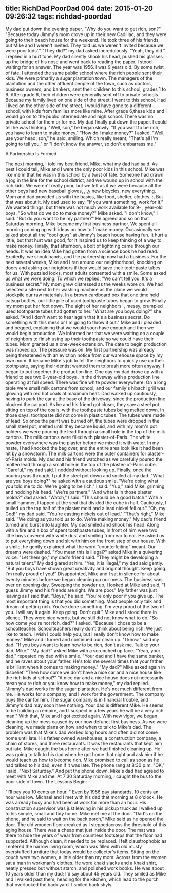 title: RichDad PoorDad 004
date: 2015-01-20 09:26:32
tags: richdad-poordad
---

My dad put down the evening paper. "Why do you want to get rich, son?"
"Because today Jimmy's mom drove up in their new Cadillac, and they were going to their beach house for the weekend. He took three of his friends, but Mike and I weren't invited. They told us we weren't invited because we were poor kids'."
"They did?" my dad asked incredulously.
"Yeah, they did." I replied in a hurt tone.
My dad silently shook his head, pushed his glasses up the bridge of his nose and went back to reading the paper. I stood waiting for an answer.
The year was 1956. I was 9 years old. By some twist of fate, I attended the same public school where the rich people sent their kids. We were primarily a sugar plantation town. The managers of the plantation and the other affluent people of the town, such as doctors, business owners, and bankers, sent their children to this school, grades 1 to 6. After grade 6, their children were generally sent off to private schools. Because my family lived on one side of the street, I went to this school. Had I lived on the other side of the street, I would have gone to a different school, with kids from families more like mine. After grade 6,these kids and I would go on to the public intermediate and high school. There was no private school for them or for me.
My dad finally put down the paper. I could tell he was thinking.
"Well, son," he began slowly. "If you want to be rich, you have to learn to make money."
"How do I make money?" I asked.
"Well, use your head, son," he said, smiling. Which really meant, "That's all I'm going to tell you," or "I don't know the answer, so don't embarrass me."

A Partnership Is Formed

The next morning, I told my best friend, Mike, what my dad had said. As best I could tell, Mike and I were the only poor kids in this school. Mike was like me in that he was in this school by a twist of fate. Someone had drawn a jog in the line for the school district, and we wound up in school with the rich kids. We weren't really poor, but we felt as if we were because all the other boys had new baseball gloves, ,,,y
new bicycles, new everything.
Mom and dad provided us with the basics, like food, shelter, clothes. :, But that was about it. My dad used to say, "If you want something, work for it." We wanted things, but there was not much work available for 9- , year-old boys.
"So what do we do to make money?" Mike asked.
"I don't know," I said. "But do you want to be my partner?"
He agreed and so on that Saturday morning, Mike became my first business partner. We spent all morning coming up with ideas on how to 1'make money. Occasionally we talked about all the "cool guys" at Jimmy's beach house having fun. It hurt a little, but that hurt was good, for it inspired us to keep thinking of a way to make money. Finally, that afternoon, a bolt of lightning came through our heads. It was an idea Mike had gotten from a science book he had read. Excitedly, we shook hands, and the partnership now had a business.
For the next several weeks, Mike and I ran around our neighborhood, knocking on doors and asking our neighbors if they would save their toothpaste tubes for us. With puzzled looks, most adults consented with a smile. Some asked us what we were doing. To which we replied, "We can't tell you. It's a business secret."
My mom grew distressed as the weeks wore on. We had selected a
site next to her washing machine as the place we would stockpile our raw materials. In a brown cardboard box that one time held catsup bottles, our little pile of used toothpaste tubes began to grow.
Finally my mom put her foot down. The sight of her neighbors' , messy, crumpled used toothpaste tubes had gotten to her. "What are you boys doing?" she asked. "And I don't want to hear again that it's a business secret. Do something with this mess or I'm going to throw it out."
Mike and I pleaded and begged, explaining that we would soon have enough and then we would begin production. We informed her that we were waiting on a couple of neighbors to finish using up their toothpaste so we could have their tubes. Mom granted us a one-week extension.
The date to begin production was moved up. The pressure was on. My first partnership was already being threatened with an eviction notice from our warehouse space by my own mom. It became Mike's job to tell the neighbors to quickly use up their toothpaste, saying their dentist wanted them to brush more often anyway. I began to put together the production line.
One day my dad drove up with a friend to see two 9-year-old boys . in the driveway with a production line operating at full speed. There was fine white powder everywhere. On a long table were small milk cartons from school, and our family's hibachi grill was glowing with red hot coals at maximum heat.
Dad walked up cautiously, having to park the car at the base of the driveway, since the production line blocked the carport. As he and his friend got closer, they saw a steel pot sitting on top of the coals, with the toothpaste tubes being melted down. In those days, toothpaste did not come in plastic tubes. The tubes were made of lead. So once the paint was burned off, the tubes were dropped in the small steel pot, melted until they became liquid, and with my mom's pot holders we were pouring the lead through a small hole in the top of the milk cartons.
The milk cartons were filled with plaster-of-Paris. The white powder everywhere was the plaster before we mixed it with water. In my haste, I had knocked the bag over, and the entire area look like it had been hit by a snowstorm. The milk cartons were the outer containers for plaster-of-Paris molds.
My dad and his friend watched as we carefully poured the molten lead through a small hole in the top of the plaster-of-Paris cube.
"Careful," my dad said.
I nodded without looking up.
Finally, once the pouring was through, I put the steel pot down and smiled at my dad.
"What are you boys doing?" he asked with a cautious smile.
"We're doing what you told me to do. We're going to be rich," I said.
"Yup," said Mike, grinning and nodding his head. "We're partners."
"And what is in those plaster molds?" dad asked.
"Watch," I said. "This should be a good batch."
With a small hammer, I tapped at the seal that divided the cube in
half. Cautiously, I pulled up the top half of the plaster mold and a lead nickel fell out."
"Oh, my God!" my dad said. "You're casting nickels out of lead."
"That's right," Mike said. "We doing as you told us to do. We're making money."
My dad's friend turned and burst into laughter. My dad smiled and shook his head. Along with a fire and a box of spent toothpaste tubes, in front of him were two little boys covered with white dust and smiling from ear to ear.
He asked us to put everything down and sit with him on the front step of our house. With a smile, he gently explained what the word "counterfeiting" meant.
Our dreams were dashed. "You mean this is illegal?" asked Mike in a
quivering voice.
"Let them go," my dad's friend said. "They might be developing a natural talent."
My dad glared at him.
"Yes, it is illegal," my dad said gently. "But you boys have shown great creativity and original thought. Keep going. I'm really proud of you!"
Disappointed, Mike and I sat in silence for about twenty minutes before we began cleaning up our mess. The business was over on opening day. Sweeping the powder up, I looked at Mike and said, "I guess Jimmy and his friends are right. We are poor."
My father was just leaving as I said that. "Boys," he said. "You're only poor if you give up. The most important thing is that you did something. Most people only talk and dream of getting rich. You've done something. I'm very proud of the two of you. I will say it again.
Keep going. Don't quit."
Mike and I stood there in silence. They were nice words, but we still did not know what to do.
"So how come you're not rich, dad?" I asked.
"Because I chose to be a schoolteacher. Schoolteachers really don't think about being rich. We just like to teach. I wish I could help you, but I really don't know how to make money."
Mike and I turned and continued our clean up.
"I know," said my dad. "If you boys want to learn how to be rich, don't ask me. Talk to your dad, Mike."
"My dad?" asked Mike with a scrunched up face.
"Yeah, your dad," repeated my dad with a smile. "Your dad and I have the same banker, and he raves about your father. He's told me several times that your father is brilliant when it comes to making money."
"My dad?" Mike asked again in disbelief. "Then how come we don't have a nice car and a nice house like the rich kids at school?"
"A nice car and a nice house does not necessarily mean you're rich or you know how to make money," my dad replied. "Jimmy's dad works for the sugar plantation. He's not much different from me. He works for a company, and I work for the government. The company buys the car for him. The sugar company is in financial trouble, and Jimmy's dad may soon have nothing. Your dad is different Mike. He seems to be building an empire, and I suspect in a few years he will be a very rich man."
With that, Mike and I got excited again. With new vigor, we began cleaning up the mess caused by our now defunct first business. As we were cleaning, we made plans on how and when to talk to Mike's dad. The problem was that Mike's dad worked long hours and often did not come home until late. His father owned warehouses, a construction company, a chain of stores, and three restaurants. It was the restaurants that kept him out late.
Mike caught the bus home after we had finished cleaning up. He was going to talk to his dad when he got home that night and ask him if he would teach us how to become rich. Mike promised to call as soon as he had talked to his dad, even if it was late.
The phone rang at 8:30 p.m.
"OK," I said. "Next Saturday." And put the phone down. Mike's dad had agreed to meet with Mike and me.
At 7:30 Saturday morning, I caught the bus to the poor side of town.
The Lessons Begin:

"I'll pay you 10 cents an hour. "
Even by 1956 pay standards, 10 cents an hour was low.
Michael and I met with his dad that morning at 8 o'clock. He was already busy and had been at work for more than an hour. His construction supervisor was just leaving in his pickup truck as I walked up to his simple, small and tidy home. Mike met me at the door.
"Dad's on the phone, and he said to wait on the back porch," Mike said as he opened the door.
The old wooden floor creaked as I steppedacross the threshold of this aging house. There was a cheap mat just inside the door. The mat was there to hide the years of wear from countless footsteps that the floor had supported. Although clean, it needed to be replaced.
I felt claustrophobic as I entered the narrow living room, which was filled with old musty overstuffed furniture that today would be collector's items. Sitting on the couch were two women, a little older than my mom. Across from the women sat a man in workman's clothes. He wore khaki slacks and a khaki shirt, neatly pressed but without starch, and polished work books. He was about 10 years older than my dad; I'd say about 45 years old. They smiled as Mike and I walked past them, heading for the kitchen, which lead to the porch that overlooked the back yard. I smiled back shyly.
